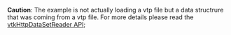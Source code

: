 __Caution__: The example is not actually loading a vtp file but a data structrure that was coming from a vtp file. For more details please read the [vtkHttpDataSetReader API](../api/IO_Core_HttpDataSetReader.html);
